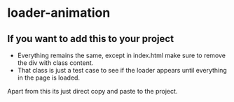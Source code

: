 # loader-animation

## If you want to add this to your project

- Everything remains the same, except in index.html make sure to remove the div with class content.
- That class is just a test case to see if the loader appears until everything in the page is loaded.


Apart from this its just direct copy and paste to the project.
